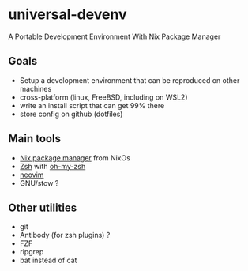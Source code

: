 # universal-devenv
A Portable Development Environment With Nix Package Manager

## Goals
* Setup a development environment that can be reproduced on other machines
* cross-platform (linux, FreeBSD, including on WSL2)
* write an install script that can get 99% there
* store config on github (dotfiles)


## Main tools
* [Nix package manager](https://nixos.org/) from NixOs
* [Zsh](https://www.zsh.org/) with [oh-my-zsh](https://ohmyz.sh/)
* [neovim](https://neovim.io/)
* GNU/stow ?

## Other utilities
* git
* Antibody (for zsh plugins) ?
* FZF
* ripgrep
* bat instead of cat
